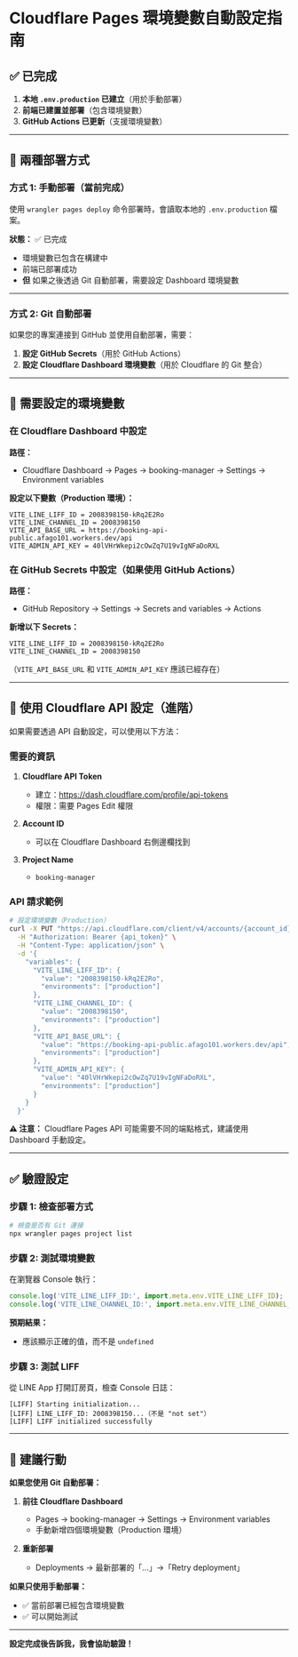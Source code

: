 # Cloudflare Pages 環境變數自動設定指南

## ✅ 已完成

1. **本地 `.env.production` 已建立**（用於手動部署）
2. **前端已建置並部署**（包含環境變數）
3. **GitHub Actions 已更新**（支援環境變數）

---

## 🎯 兩種部署方式

### 方式 1: 手動部署（當前完成）

使用 `wrangler pages deploy` 命令部署時，會讀取本地的 `.env.production` 檔案。

**狀態：** ✅ 已完成

- 環境變數已包含在構建中
- 前端已部署成功
- **但** 如果之後透過 Git 自動部署，需要設定 Dashboard 環境變數

---

### 方式 2: Git 自動部署

如果您的專案連接到 GitHub 並使用自動部署，需要：

1. **設定 GitHub Secrets**（用於 GitHub Actions）
2. **設定 Cloudflare Dashboard 環境變數**（用於 Cloudflare 的 Git 整合）

---

## 📝 需要設定的環境變數

### 在 Cloudflare Dashboard 中設定

**路徑：**
- Cloudflare Dashboard → Pages → booking-manager → Settings → Environment variables

**設定以下變數（Production 環境）：**

```
VITE_LINE_LIFF_ID = 2008398150-kRq2E2Ro
VITE_LINE_CHANNEL_ID = 2008398150
VITE_API_BASE_URL = https://booking-api-public.afago101.workers.dev/api
VITE_ADMIN_API_KEY = 40lVHrWkepi2cOwZq7U19vIgNFaDoRXL
```

### 在 GitHub Secrets 中設定（如果使用 GitHub Actions）

**路徑：**
- GitHub Repository → Settings → Secrets and variables → Actions

**新增以下 Secrets：**

```
VITE_LINE_LIFF_ID = 2008398150-kRq2E2Ro
VITE_LINE_CHANNEL_ID = 2008398150
```

（`VITE_API_BASE_URL` 和 `VITE_ADMIN_API_KEY` 應該已經存在）

---

## 🔧 使用 Cloudflare API 設定（進階）

如果需要透過 API 自動設定，可以使用以下方法：

### 需要的資訊

1. **Cloudflare API Token**
   - 建立：https://dash.cloudflare.com/profile/api-tokens
   - 權限：需要 Pages Edit 權限

2. **Account ID**
   - 可以在 Cloudflare Dashboard 右側邊欄找到

3. **Project Name**
   - `booking-manager`

### API 請求範例

```bash
# 設定環境變數（Production）
curl -X PUT "https://api.cloudflare.com/client/v4/accounts/{account_id}/pages/projects/{project_name}/env" \
  -H "Authorization: Bearer {api_token}" \
  -H "Content-Type: application/json" \
  -d '{
    "variables": {
      "VITE_LINE_LIFF_ID": {
        "value": "2008398150-kRq2E2Ro",
        "environments": ["production"]
      },
      "VITE_LINE_CHANNEL_ID": {
        "value": "2008398150",
        "environments": ["production"]
      },
      "VITE_API_BASE_URL": {
        "value": "https://booking-api-public.afago101.workers.dev/api",
        "environments": ["production"]
      },
      "VITE_ADMIN_API_KEY": {
        "value": "40lVHrWkepi2cOwZq7U19vIgNFaDoRXL",
        "environments": ["production"]
      }
    }
  }'
```

**⚠️ 注意：** Cloudflare Pages API 可能需要不同的端點格式，建議使用 Dashboard 手動設定。

---

## ✅ 驗證設定

### 步驟 1: 檢查部署方式

```powershell
# 檢查是否有 Git 連接
npx wrangler pages project list
```

### 步驟 2: 測試環境變數

在瀏覽器 Console 執行：

```javascript
console.log('VITE_LINE_LIFF_ID:', import.meta.env.VITE_LINE_LIFF_ID);
console.log('VITE_LINE_CHANNEL_ID:', import.meta.env.VITE_LINE_CHANNEL_ID);
```

**預期結果：**
- 應該顯示正確的值，而不是 `undefined`

### 步驟 3: 測試 LIFF

從 LINE App 打開訂房頁，檢查 Console 日誌：

```
[LIFF] Starting initialization...
[LIFF] LINE_LIFF_ID: 2008398150...（不是 "not set"）
[LIFF] LIFF initialized successfully
```

---

## 🎯 建議行動

**如果您使用 Git 自動部署：**

1. **前往 Cloudflare Dashboard**
   - Pages → booking-manager → Settings → Environment variables
   - 手動新增四個環境變數（Production 環境）

2. **重新部署**
   - Deployments → 最新部署的「...」→「Retry deployment」

**如果只使用手動部署：**

- ✅ 當前部署已經包含環境變數
- ✅ 可以開始測試

---

**設定完成後告訴我，我會協助驗證！**

